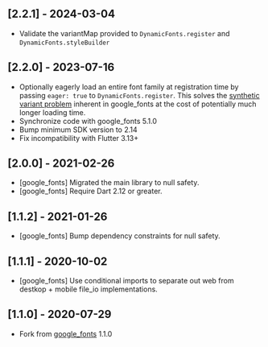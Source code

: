 ## [2.2.1] - 2024-03-04

* Validate the variantMap provided to `DynamicFonts.register` and
  `DynamicFonts.styleBuilder`

## [2.2.0] - 2023-07-16

* Optionally eagerly load an entire font family at registration time by passing
  `eager: true` to `DynamicFonts.register`. This solves the [synthetic variant
  problem](https://github.com/material-foundation/flutter-packages/issues/35#issuecomment-959043020)
  inherent in google_fonts at the cost of potentially much longer loading time.
* Synchronize code with google_fonts 5.1.0
* Bump minimum SDK version to 2.14
* Fix incompatibility with Flutter 3.13+

## [2.0.0] - 2021-02-26

* [google_fonts] Migrated the main library to null safety.
* [google_fonts] Require Dart 2.12 or greater.

## [1.1.2] - 2021-01-26

* [google_fonts] Bump dependency constraints for null safety.

## [1.1.1] - 2020-10-02

* [google_fonts] Use conditional imports to separate out web from destkop + mobile file_io implementations.

## [1.1.0] - 2020-07-29

* Fork from [google_fonts](https://pub.dev/packages/google_fonts) 1.1.0
